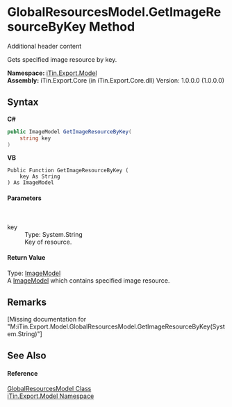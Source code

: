 # GlobalResourcesModel.GetImageResourceByKey Method 
Additional header content 

Gets specified image resource by key.

**Namespace:**&nbsp;<a href="N_iTin_Export_Model">iTin.Export.Model</a><br />**Assembly:**&nbsp;iTin.Export.Core (in iTin.Export.Core.dll) Version: 1.0.0.0 (1.0.0.0)

## Syntax

**C#**<br />
``` C#
public ImageModel GetImageResourceByKey(
	string key
)
```

**VB**<br />
``` VB
Public Function GetImageResourceByKey ( 
	key As String
) As ImageModel
```


#### Parameters
&nbsp;<dl><dt>key</dt><dd>Type: System.String<br />Key of resource.</dd></dl>

#### Return Value
Type: <a href="T_iTin_Export_Model_ImageModel">ImageModel</a><br />A <a href="T_iTin_Export_Model_ImageModel">ImageModel</a> which contains specified image resource.

## Remarks
\[Missing <remarks> documentation for "M:iTin.Export.Model.GlobalResourcesModel.GetImageResourceByKey(System.String)"\]

## See Also


#### Reference
<a href="T_iTin_Export_Model_GlobalResourcesModel">GlobalResourcesModel Class</a><br /><a href="N_iTin_Export_Model">iTin.Export.Model Namespace</a><br />